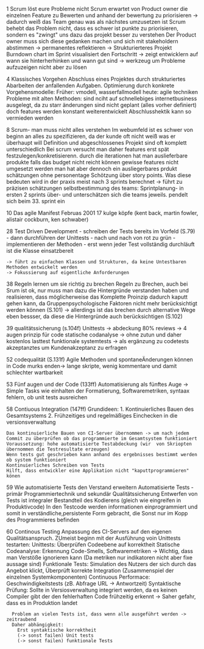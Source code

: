 1 Scrum löst eure Probleme nicht
    Scrum erwartet von Product owner die einzelnen Feature zu Bewerten und anhand der bewertung zu priorisieren
    -> dadurch weiß das Team genau was als nächstes umzusetzen ist
    Scrum behebt das Problem nicht, dass es schwer ist punkte zu priorisieren, sondern es "zwingt" uns dazu das projekt besser zu verstehen
    Der Product owner muss sich diese gedanken machen und sich mit stakeholdern abstimmen -> permanentes reflektieren
    -> Strukturierteres Projekt
    Burndown chart im Sprint visualisiert den Fortschritt -> zeigt entwicklern auf wann sie hinterherhinken und wann gut sind
    -> werkzeug um Probleme aufzuzeigen nicht aber zu lösen
           
4 Klassisches Vorgehen
    Abschluss eines Projektes durch strukturiertes Abarbeiten der anfallenden Aufgaben. Optimierung durch konkrete Vorgehensmodelle:
    Früher: vmodell, wasserfallmodell
    heute: agile techniken
    Probleme mit alten Methoden: sind nciht auf schnellebiges internetbusiness ausgelegt, da zu starr
        änderungen sind nicht geplant (alles vorher definiert) doch features werden konstant weiterentwickelt
    Abschlusshektik kann so vermieden werden
           
8 Scrum- man muss nicht alles verstehen
    Im webumfeld ist es schwer von beginn an alles zu spezifizieren, da der kunde oft nicht weiß was er überhaupt will
    Definition und abgeschlossenes Projekt sind oft komplett unterschiedlich
    Bei scrum versucht man daher features erst spät festzulegen/konkretisierenn. durch die iterationen hat man auslieferbare produkte
    falls das budget nicht reicht können gewisse features nicht umgesetzt werden man hat aber dennoch ein ausliegerbares prdukt
    schätzungen ohne personentage
        Schötzung über story points. Was diese bedeuten wird in der praxis meist nach 3 sprints berechnet -> führt zu präzisen schätzungen
    selbstbestimmung des teams:
        Sprintplanung- in ersten 2 sprints über- und unterschätzen sich die teams jeweils. pendelt sich beim 33. sprint ein
    
10 Das agile Manifest
    Februas 2001 17 kulge köpfe (kent back, martin fowler, alistair cockburn, ken schwaber) 
    
28  Test Driven Development
    - schreiben der Tests bereits im Vorfeld (S.79)
    - dann durchführen der Unittests
    - nach und nach von rot zu grün
    - implementieren der Methoden
    - erst wenn  jeder Test vollständig durchläuft ist die Klasse einsatzbereit

    -> führt zu einfachen Klassen und Strukturen, da keine Untestbaren Methoden entwickelt werden
    -> Fokussierung auf eigentliche Anforderungen

38 Regeln lernen um sie richtig zu brechen
    Regeln zu Brechen, auch bei Srum ist ok, nur muss man dazu die Hintergründe verstanden haben und realisieren, dass möglicherweise das Komplette Proinzip dadurch kaputt gehen kann, da Gruppenpsychologische Faktoren nicht mehr berücksichtigt werden können
      (S.101) -> allerdings ist das brechen durch alternative Wege eben bessser, da diese die Hintergründe auch berücksichtigen (S.102)

39 qualitätssicherung (s.104f)
        Unittests -> abdeckung 80%
        reviews -> 4 augen prinzip für code
        statische codanalyse -> ohne zutun und daher kostenlos
        lasttest
        funktionale systemtests -> als ergänzung zu codetests
        akzeptanztes um Kundenakzeptanz zu erfragen

52 codequalität (S.131f)
  Agile Methoden und spontaneÄnderungen können in Code murks enden-> lange skripte, wenig kommentare und damit schlechter wartbarkeit

53 Fünf augen und der Code (133ff)
  Automatisierung als fünftes Auge -> Simple Tasks wie einhalten der Formatierung, Softwaremetriken, syntaax fehlern, ob unit tests ausreichen

58 Contiuous Integration (147ff)
  Grundideen:
    1. Kontinuierliches Bauen des Gesamtsystems
    2. Frühzeitiges und regelmäßiges Einchecken in die versionsverwaltung

    Das kontinuierliche Bauen von CI-Server übernommen -> um nach jedem Commit zu überprüfen ob das programmierte im Gesamtsystem funktioniert
    Voraussetzung: hohe automatisierte Testabdeckung (wir  von Skriopten übernommen die Testresultate erzeugen)
    Wenn tests gut geschrieben kann anhand des ergebnisses bestimmt werden ob system funktioniert
    Kontinuierliches Schreiben von Tests
    Hilft, dass entwickler eine Applikation nicht "kaputtprogrammieren" könen

59 Wie automatisierte Tests den Verstand erweitern
    Automatisierte Tests - primär Programmiertechnik und sekundär Qualitätssicherung
    Entwerfen von Tests ist integraler Bestandteil des Kodierens (gleich wie eingreifen in Produktivcode)
    In den Testcode werden informationen einprogrammiert und somit in verständliche,persistente Form gebracht, die Sonst nur im Kopp des Programmieres befinden

60 Continous Testing
    Anpassung des CI-Servers auf den eigenen Qualitätsanspruch. ZUmeist beginn mit der Ausführung voin Unittests
    testarten:
      Unittests: Überprüfen Codeebene auf korrektheit
      Statische Codeanalyse: Erkennung Code-Smells, Softwaremetriken -> Wichtig, dass man Verstöße ignorieren kann (Da metriken nur indikatoren nicht aber fixe aussage sind)
      Funktionale Tests: Simulation des Nutzers der sich durch das Angebot klickt, Überprüft korrekte Integration (Zusammenspiel der einzelnen Systemkomponenten)
      Continuous Performace: Geschwindigkeitstests (zB. Abfrage URL -> Antwortzeit)
      Syntaktische Prüfung: Sollte in Versiosverwaltung integriert werden, da es keinen Compiler gibt der den fehlerhaften Code frühzeitig erkennt -> Saher gefahr, dass es in Produktion landet

      Problem an vielen Tests ist, dass wenn alle ausgeführt werden -> zeitraubend
      Daher abhängigkeit:
        Erst syntaktische korrektheit
        (-> sonst failen) Unit tests
        (-> sonst failen) funktionale Tests
